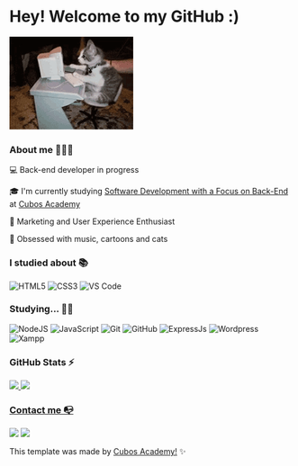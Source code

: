 # Hey! Welcome to my GitHub :)

<img src ="/kitten-cat.gif">

### About me 👩🏽‍💻

💻 Back-end developer in progress

🎓 I'm currently studying [Software Development with a Focus on Back-End](https://www.cubos.academy/cursos/desenvolvimento-de-software) at [Cubos Academy](https://cubos.academy/)

🔎 Marketing and User Experience Enthusiast

🤍 Obsessed with music, cartoons and cats

### I studied about 📚

![HTML5](https://img.shields.io/badge/html5-%23E34F26.svg?style=for-the-badge&logo=html5&logoColor=white)
![CSS3](https://img.shields.io/badge/css3-%231572B6.svg?style=for-the-badge&logo=css3&logoColor=white)
![VS Code](https://img.shields.io/badge/VS%20Code-0078d7.svg?style=for-the-badge&logo=visual-studio-code&logoColor=white)

### Studying... 👨‍🎓

![NodeJS](https://img.shields.io/badge/node.js-6DA55F?style=for-the-badge&logo=node.js&logoColor=white)
![JavaScript](https://img.shields.io/badge/javascript-%23323330.svg?style=for-the-badge&logo=javascript&logoColor=%23F7DF1E)
![Git](https://img.shields.io/badge/git-%23F05033.svg?style=for-the-badge&logo=git&logoColor=white)
![GitHub](https://img.shields.io/badge/github-%23121011.svg?style=for-the-badge&logo=github&logoColor=white)
![ExpressJs](https://img.shields.io/badge/express-%23323330.svg?style=for-the-badge&logo=express&logoColor=%23F7DF1E)
![Wordpress](https://img.shields.io/badge/wordpress-21759B?style=for-the-badge&logo=wordpress&logoColor=%23F7DF1E)
![Xampp](https://img.shields.io/badge/xampp-EFEEE5?style=for-the-badge&logo=xampp&logoColor=FB7A24)

### GitHub Stats ⚡
<div>
<a href="https://github.com/giovanamarriel">
<img height="180em" src="https://github-readme-stats.vercel.app/api/top-langs/?username=giovanamarriel&layout=compact&langs_count=7&theme=dracula"/>
<img height="180em" src="https://github-readme-stats.vercel.app/api?username=giovanamarriel&show_icons=true&theme=dracula&include_all_commits=true&count_private=true"/>
</div>

### Contact me 📭
<div>
<a href="https://instagram.com/giovanamarriel" target="_blank"><img src="https://img.shields.io/badge/-Instagram-%23E4405F?style=for-the-badge&logo=instagram&logoColor=white" target="_blank"></a>
<a href="https://www.linkedin.com/in/giovana-marriel" target="_blank"><img src="https://img.shields.io/badge/-LinkedIn-%230077B5?style=for-the-badge&logo=linkedin&logoColor=white" target="_blank"></a>   
</div>


This template was made by <a href="https://cubos.academy/" target="_blank">Cubos Academy!</a> ✨

